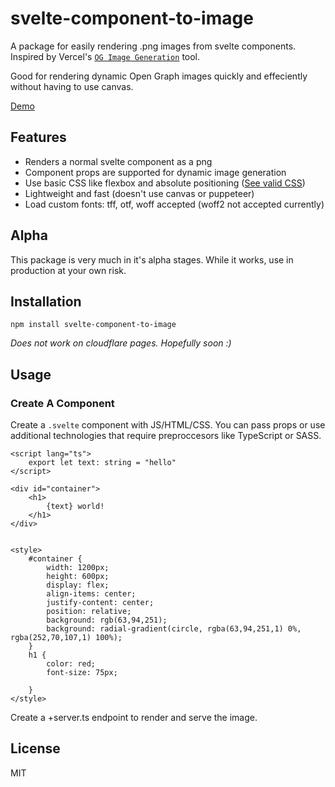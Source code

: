 # svelte-component-to-image

A package for easily rendering .png images from svelte components. Inspired by Vercel's
[`OG Image Generation`](https://vercel.com/docs/concepts/functions/edge-functions/og-image-generation) tool.

Good for rendering dynamic Open Graph images quickly and effeciently without having to use canvas.

[Demo](https://svelte-component-to-image.netlify.app/)

## Features

- Renders a normal svelte component as a png
- Component props are supported for dynamic image generation
- Use basic CSS like flexbox and absolute positioning ([See valid CSS](https://github.com/vercel/satori#css))
- Lightweight and fast (doesn't use canvas or puppeteer)
- Load custom fonts: tff, otf, woff accepted (woff2 not accepted currently)

## Alpha

This package is very much in it's alpha stages. While it works, use in production at your own risk.

## Installation

```
npm install svelte-component-to-image
```

*Does not work on cloudflare pages. Hopefully soon :)*

## Usage

### Create A Component

Create a `.svelte` component with JS/HTML/CSS. You can pass props or use additional technologies
that require preproccesors like TypeScript or SASS.

```svelte
<script lang="ts">
    export let text: string = "hello"
</script>

<div id="container">
    <h1>
        {text} world!
    </h1>
</div>


<style>
    #container {
        width: 1200px;
        height: 600px;
        display: flex;
        align-items: center;
        justify-content: center;
        position: relative;
        background: rgb(63,94,251);
        background: radial-gradient(circle, rgba(63,94,251,1) 0%, rgba(252,70,107,1) 100%);
    }
    h1 {
        color: red;
        font-size: 75px;
        
    }
</style>
```


Create a +server.ts endpoint to render and serve the image.


## License

MIT

